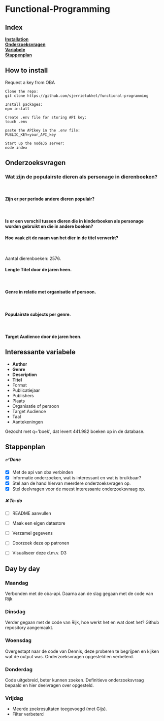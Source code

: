 # Functional-Programming

## Index

**[Installation](#How-to-install)**<br>
**[Onderzoeksvragen](#Onderzoeksvragen)** <br>
**[Variabele](#interessante-variabele)**<br>
**[Stappenplan](#Stappenplan)**<br>


## How to install

Request a key from OBA

```
Clone the repo:
git clone https://github.com/sjerrietukkel/functional-programming

Install packages:
npm install

Create .env file for storing API key:
touch .env

paste the APIkey in the .env file:
PUBLIC_KEY=your_API_key

Start up the nodeJS server:
node index
```


## Onderzoeksvragen

### Wat zijn de populairste dieren als personage in dierenboeken?

<br>

#### Zijn er per periode andere dieren populair?

<br>

#### Is er een verschil tussen dieren die in kinderboeken als personage worden gebruikt en die in andere boeken?

#### Hoe vaak zit de naam van het dier in de titel verwerkt?

<br>

Aantal dierenboeken: 2576.

#### Lengte Titel door de jaren heen.

<br>

#### Genre in relatie met organisatie of persoon.

<br>

#### Populairste subjects per genre.

<br>

#### Target Audience door de jaren heen. 
 

## Interessante variabele

* **Author**
* **Genre**
* **Description**
* **Titel**
* Format
* Publicatiejaar
* Publishers
* Plaats 
* Organisatie of persoon
* Target Audience 
* Taal
* Aantekeningen


Gezocht met q='boek', dat levert 441.982 boeken op in de database.


## Stappenplan

##### ✅ Done

- [x] Met de api van oba verbinden 
- [x] Informatie onderzoeken, wat is interessant en wat is bruikbaar? 
- [x] Stel aan de hand hiervan meerdere onderzoeksvragen op.
- [x] Stel deelvragen voor de meest interessante onderzoeksvraag op.

##### ❌ To-do 
- [ ] README aanvullen
- [ ] Maak een eigen datastore
- [ ] Verzamel gegevens
- [ ] Doorzoek deze op patronen
- [ ] Visualiseer deze d.m.v. D3


## Day by day

### Maandag
Verbonden met de oba-api. Daarna aan de slag gegaan met de code van Rijk

### Dinsdag
Verder gegaan met de code van Rijk, hoe werkt het en wat doet het?
Github repository aangemaakt. 

### Woensdag
Overgestapt naar de code van Dennis, deze proberen te begrijpen en kijken wat de output was.
Onderzoeksvragen opgesteld en verbeterd.

### Donderdag
Code uitgebreid, beter kunnen zoeken. Definitieve onderzoeksvraag bepaald en hier deelvragen over  opgesteld.

### Vrijdag
* Meerde zoekresultaten toegevoegd (met Gijs).
* Filter verbeterd